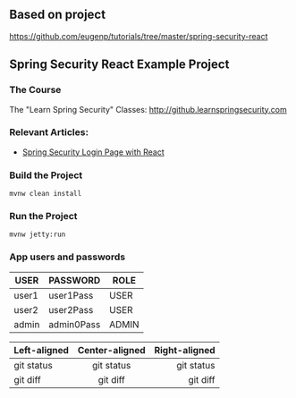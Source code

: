 
## Based on project 
https://github.com/eugenp/tutorials/tree/master/spring-security-react


## Spring Security React Example Project

### The Course

The "Learn Spring Security" Classes: http://github.learnspringsecurity.com

### Relevant Articles: 

* [Spring Security Login Page with React](http://www.baeldung.com/spring-security-login-react)

### Build the Project

```
mvnw clean install
```

### Run the Project

```
mvnw jetty:run
```

### App users and passwords

| USER   | PASSWORD   | ROLE |
| ---    | ---        | ---  | 
| user1  | user1Pass  | USER |
| user2  | user2Pass  | USER |
| admin  | admin0Pass | ADMIN|

| Left-aligned | Center-aligned | Right-aligned |
| :---         |     :---:      |          ---: |
| git status   | git status     | git status    |
| git diff     | git diff       | git diff      |